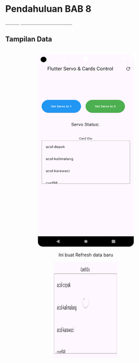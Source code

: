 # Pendahuluan BAB 8
...........
........................................

## Tampilan Data
<div align="center">
  <br>
  <img src="https://raw.githubusercontent.com/Rokel15/GUNADARMA-ASCL-MCS/main/images/gambar-gambar%20bab%208/gambar1.png" alt="Tampilan Aplikasi 1" width="300" height="600"/>
 <p>Ini buat Refresh data baru</p>
  <img src="https://raw.githubusercontent.com/Rokel15/GUNADARMA-ASCL-MCS/main/images/gambar-gambar%20bab%208/gambar2.jpg" alt="Tampilan Aplikasi 2" width="200" height="300"/>
</div>
